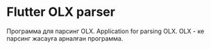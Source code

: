 # Flutter OLX parser

Программа для парсинг OLX.
Application for parsing OLX.
OLX - ке парсинг жасауға арналған программа.
